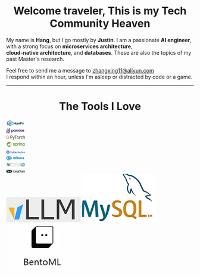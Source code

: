 
<div align="center">
  <h1> Welcome traveler, This is my Tech Community Heaven</h1>
</div>

My name is **Hang**, but I go mostly by **Justin**. I am a passionate **AI engineer**,  with a strong focus on **microservices architecture**,  
**cloud-native architecture**, and **databases**. These are also the topics of my past Master's research.  

Feel free to send me a message to [zhangxing11@aliyun.com](mailto:zhangxing11@aliyun.com)  
I respond within an hour, unless I'm asleep or distracted by code or a game.

---

<div align="center">
  <h1>The Tools I Love</h1>
</div>

<div style="width:10%; height:auto;">
  <img src="./numpy.png" alt="numpy" width="200"/>
  <img src="./pandas.png" alt="pandas" width="200"/> 
  <img src="./pytorch.png" alt="pytorch" width="200"/>
  <img src="./spring.png" alt="spring" width="200"/>
  <img src="./k8s.png" alt="k8s" width="200"/>
  <img src="./milvus.png" alt="milvus" width="200"/>
  <img src="./nebula.png" alt="nebula" width="200"/>
  <img src="./langchain.png" alt="langchain" width="200"/>
</div> 
<div> 
  <img src="./vllm.png" alt="vllm" width="200"/> 
  <img src="./mysql.png" alt="mysql" width="200"/>
  <img src="./BentoML.png" alt="BentoML" width="200"/>
</div>
